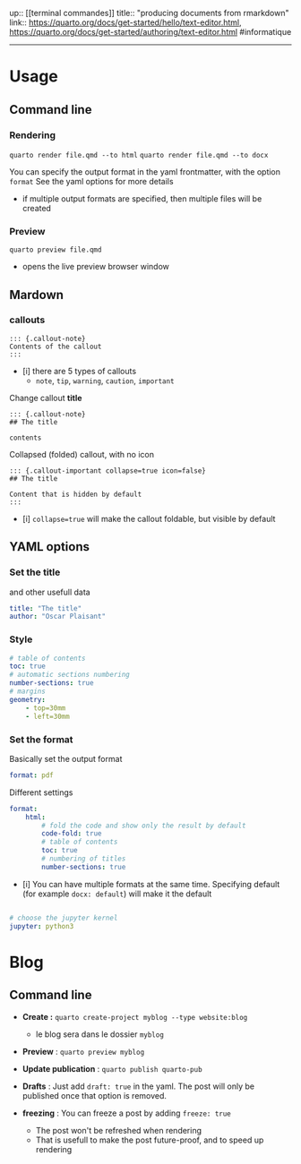 up:: [[terminal commandes]] 
title:: "producing documents from rmarkdown"
link:: https://quarto.org/docs/get-started/hello/text-editor.html, https://quarto.org/docs/get-started/authoring/text-editor.html
#informatique 

---

# Usage

## Command line
### Rendering

`quarto render file.qmd --to html`
`quarto render file.qmd --to docx`

You can specify the output format in the yaml frontmatter, with the option `format`
See the yaml options for more details
 - if multiple output formats are specified, then multiple files will be created


### Preview

`quarto preview file.qmd`
 - opens the live preview browser window

## Mardown

### callouts

```
::: {.callout-note}
Contents of the callout
:::
```
 - [i] there are 5 types of callouts
     - `note`, `tip`, `warning`, `caution`, `important`


Change callout **title**
```
::: {.callout-note}
## The title

contents
```


Collapsed (folded) callout, with no icon
```
::: {.callout-important collapse=true icon=false}
## The title

Content that is hidden by default
:::
```
 - [i] `collapse=true` will make the callout foldable, but visible by default

## YAML options

### Set the title
and other usefull data
```yaml
title: "The title"
author: "Oscar Plaisant"
```

### Style

```yaml
# table of contents
toc: true
# automatic sections numbering
number-sections: true
# margins
geometry:
    - top=30mm
    - left=30mm
```

### Set the format
Basically set the output format
```yaml
format: pdf
```


Different settings
```yaml
format:
    html:
        # fold the code and show only the result by default
        code-fold: true
        # table of contents
        toc: true
        # numbering of titles
        number-sections: true
```
 - [i] You can have multiple formats at the same time. Specifying default (for example `docx: default`) will make it the default
 
```yaml


```


```yaml
# choose the jupyter kernel
jupyter: python3
```


# Blog

## Command line
 - **Create :** `quarto create-project myblog --type website:blog`
     - le blog sera dans le dossier `myblog`
 - **Preview** : `quarto preview myblog`
 - **Update publication** : `quarto publish quarto-pub`

 - **Drafts** : Just add `draft: true` in the yaml. The post will only be published once that option is removed.
 - **freezing** : You can freeze a post by adding `freeze: true`
     - The post won't be refreshed when rendering
     - That is usefull to make the post future-proof, and to speed up rendering

